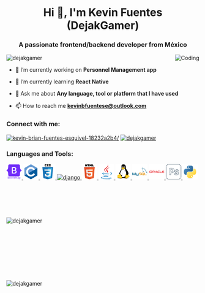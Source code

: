 <h1 align="center">Hi 👋, I'm Kevin Fuentes (DejakGamer)</h1>
<h3 align="center">A passionate frontend/backend developer from México</h3>
<img align="right" alt="Coding" widht="400" src="https://media1.giphy.com/media/v1.Y2lkPTc5MGI3NjExNHhkbmFtNTd4Mnk5aWFxazR6cXVrcmE2cmplbnRpczI5aXhmeWFsdiZlcD12MV9pbnRlcm5hbF9naWZfYnlfaWQmY3Q9Zw/2rjsiAfUxEZNsGzv76/giphy.webp">

<p align="left"> <img src="https://komarev.com/ghpvc/?username=dejakgamer&label=Profile%20views&color=0e75b6&style=flat" alt="dejakgamer" /> </p>

- 🔭 I’m currently working on **Personnel Management app**
  
- 🌱 I’m currently learning **React Native**

- 💬 Ask me about **Any language, tool or platform that I have used**

- 📫 How to reach me **kevinbfuentese@outlook.com**

<h3 align="left">Connect with me:</h3>
<p align="left">
<a href="https://linkedin.com/in/kevin-brian-fuentes-esquivel-18232a2b4/" target="blank"><img align="center" src="https://raw.githubusercontent.com/rahuldkjain/github-profile-readme-generator/master/src/images/icons/Social/linked-in-alt.svg" alt="kevin-brian-fuentes-esquivel-18232a2b4/" height="30" width="40" /></a>
<a href="https://fb.com/dejakgamer" target="blank"><img align="center" src="https://raw.githubusercontent.com/rahuldkjain/github-profile-readme-generator/master/src/images/icons/Social/facebook.svg" alt="dejakgamer" height="30" width="40" /></a>
</p>

<h3 align="left">Languages and Tools:</h3>
<p align="left"> <a href="https://getbootstrap.com" target="_blank" rel="noreferrer"> <img src="https://raw.githubusercontent.com/devicons/devicon/master/icons/bootstrap/bootstrap-plain-wordmark.svg" alt="bootstrap" width="40" height="40"/> </a> <a href="https://www.cprogramming.com/" target="_blank" rel="noreferrer"> <img src="https://raw.githubusercontent.com/devicons/devicon/master/icons/c/c-original.svg" alt="c" width="40" height="40"/> </a> <a href="https://www.w3schools.com/css/" target="_blank" rel="noreferrer"> <img src="https://raw.githubusercontent.com/devicons/devicon/master/icons/css3/css3-original-wordmark.svg" alt="css3" width="40" height="40"/> </a> <a href="https://www.djangoproject.com/" target="_blank" rel="noreferrer"> <img src="https://cdn.worldvectorlogo.com/logos/django.svg" alt="django" width="40" height="40"/> </a> <a href="https://www.w3.org/html/" target="_blank" rel="noreferrer"> <img src="https://raw.githubusercontent.com/devicons/devicon/master/icons/html5/html5-original-wordmark.svg" alt="html5" width="40" height="40"/> </a> <a href="https://www.java.com" target="_blank" rel="noreferrer"> <img src="https://raw.githubusercontent.com/devicons/devicon/master/icons/java/java-original.svg" alt="java" width="40" height="40"/> </a> <a href="https://www.linux.org/" target="_blank" rel="noreferrer"> <img src="https://raw.githubusercontent.com/devicons/devicon/master/icons/linux/linux-original.svg" alt="linux" width="40" height="40"/> </a> <a href="https://www.mysql.com/" target="_blank" rel="noreferrer"> <img src="https://raw.githubusercontent.com/devicons/devicon/master/icons/mysql/mysql-original-wordmark.svg" alt="mysql" width="40" height="40"/> </a> <a href="https://www.oracle.com/" target="_blank" rel="noreferrer"> <img src="https://raw.githubusercontent.com/devicons/devicon/master/icons/oracle/oracle-original.svg" alt="oracle" width="40" height="40"/> </a> <a href="https://www.photoshop.com/en" target="_blank" rel="noreferrer"> <img src="https://raw.githubusercontent.com/devicons/devicon/master/icons/photoshop/photoshop-line.svg" alt="photoshop" width="40" height="40"/> </a> <a href="https://www.python.org" target="_blank" rel="noreferrer"> <img src="https://raw.githubusercontent.com/devicons/devicon/master/icons/python/python-original.svg" alt="python" width="40" height="40"/> </a> </p> <br> <br> <br> <br> 


<p>&nbsp;<img align="left" src="https://github-readme-stats.vercel.app/api?username=dejakgamer&show_icons=true&locale=en" alt="dejakgamer" /></p> <br><br><br><br><br><br><br>

<p><img align="left" src="https://github-readme-streak-stats.herokuapp.com/?user=dejakgamer&" alt="dejakgamer" /></p>
